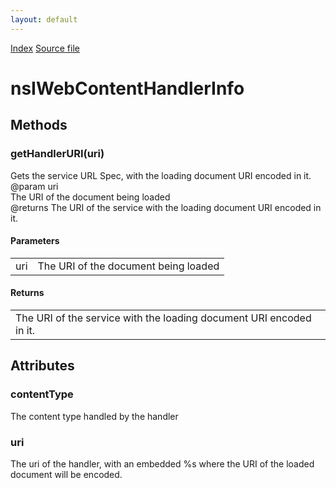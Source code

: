 ```yaml
---
layout: default
---
```

<div id='links'><a href="../index.html">Index</a>
<a href="http://dxr.mozilla.org/mozilla-central/source/browser/components/feeds/nsIWebContentConverterRegistrar.idl">Source file</a>
</div>

# nsIWebContentHandlerInfo #

## Methods ##

### getHandlerURI(uri) ###
   
Gets the service URL Spec, with the loading document URI encoded in it.  
@param   uri  
         The URI of the document being loaded  
@returns The URI of the service with the loading document URI encoded in   
         it.  
  

#### Parameters ####

<table>

<tr>
<td>uri</td>
<td>         The URI of the document being loaded  
</td>
</tr>

</table>

#### Returns ####

<table>

<tr>
<td>The URI of the service with the loading document URI encoded in   
         it.  
</td>
</tr>

</table>

## Attributes ##

### contentType ###
  
The content type handled by the handler  
  

### uri ###
  
The uri of the handler, with an embedded %s where the URI of the loaded  
document will be encoded.  
  
